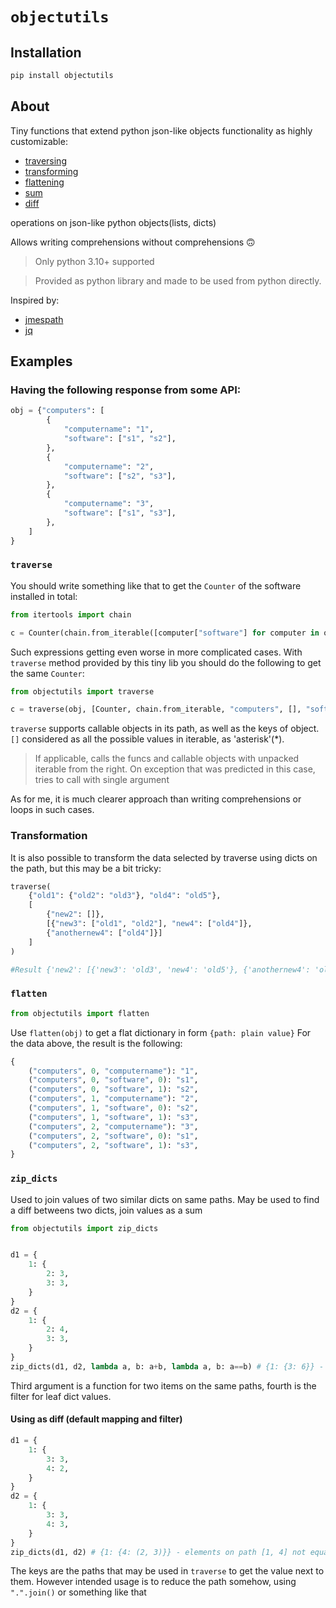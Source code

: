 # ```objectutils```

## Installation

```bash
pip install objectutils
```

## About
Tiny functions that extend python json-like objects functionality as highly customizable: 

- [traversing](#traverse)
- [transforming](#transformation)
- [flattening](#flatten)
- [sum](#zip_dicts)
- [diff](#using-as-diff-default-mapping-and-filter)

operations on json-like python objects(lists, dicts)

Allows writing comprehensions without comprehensions 🙃

>Only python 3.10+ supported

>Provided as python library and made to be used from python directly. 

Inspired by:
- [jmespath](https://jmespath.org)
- [jq](https://jqlang.github.io/jq/)


## Examples
### Having the following response from some API:

```python
obj = {"computers": [
        {
            "computername": "1",
            "software": ["s1", "s2"],
        },
        {
            "computername": "2",
            "software": ["s2", "s3"],
        },
        {
            "computername": "3",
            "software": ["s1", "s3"],
        },
    ]
}
```
### ```traverse```
You should write something like that to get the ```Counter``` of the software installed in total:

```python
from itertools import chain

c = Counter(chain.from_iterable([computer["software"] for computer in obj["computers"]]))
```

Such expressions getting even worse in more complicated cases.
With ```traverse``` method provided by this tiny lib you should do the following to get the same ```Counter```:

```python
from objectutils import traverse

c = traverse(obj, [Counter, chain.from_iterable, "computers", [], "software"])
```

```traverse``` supports callable objects in its path, as well as the keys of object.
```[]``` considered as all the possible values in iterable, as 'asterisk'(*).

> If applicable, calls the funcs and callable objects with unpacked iterable from the right. On exception that was predicted in this case, tries to call with single argument

As for me, it is much clearer approach than writing comprehensions or loops in such cases.

### Transformation
It is also possible to transform the data selected by traverse using dicts on the path, but this may be a bit tricky:
```python
traverse(
    {"old1": {"old2": "old3"}, "old4": "old5"}, 
    [
        {"new2": []}, 
        [{"new3": ["old1", "old2"], "new4": ["old4"]}, 
        {"anothernew4": ["old4"]}]
    ]
)

#Result {'new2': [{'new3': 'old3', 'new4': 'old5'}, {'anothernew4': 'old5'}]}
```

### ```flatten```
```python
from objectutils import flatten
```
Use ```flatten(obj)``` to get a flat dictionary in form ```{path: plain value}``` 
For the data above, the result is the following:
```python
{
    ("computers", 0, "computername"): "1",
    ("computers", 0, "software", 0): "s1",
    ("computers", 0, "software", 1): "s2",
    ("computers", 1, "computername"): "2",
    ("computers", 1, "software", 0): "s2",
    ("computers", 1, "software", 1): "s3",
    ("computers", 2, "computername"): "3",
    ("computers", 2, "software", 0): "s1",
    ("computers", 2, "software", 1): "s3",
}
```
### ```zip_dicts```
Used to join values of two similar dicts on same paths. May be used to find a diff betweens two dicts, join values as a sum

```python
from objectutils import zip_dicts


d1 = {
    1: {
        2: 3,
        3: 3,
    }
}
d2 = {
    1: {
        2: 4,
        3: 3,
    }
}
zip_dicts(d1, d2, lambda a, b: a+b, lambda a, b: a==b) # {1: {3: 6}} - "find a sum on all same paths where values are equal"
```
Third argument is a function for two items on the same paths, fourth is the filter for leaf dict values. 

#### Using as diff (default mapping and filter)
```python
d1 = {
    1: {
        3: 3,
        4: 2,
    }
}
d2 = {
    1: {
        3: 3,
        4: 3,
    }
}
zip_dicts(d1, d2) # {1: {4: (2, 3)}} - elements on path [1, 4] not equal(2 and 3 correspondingly)
```


The keys are the paths that may be used in ```traverse``` to get the value next to them. However intended usage is to reduce the path somehow, using ```".".join()``` or something like that
